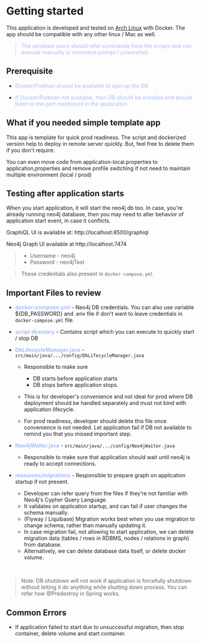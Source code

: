 <style>
  .special{
    color: #aabbff;
    font-weight:bold;
  }
  .text-violet{
    color: #aabbff;
  }

.text-red{
    color: #ff7777;
  }
</style>

# Getting started

This application is developed and tested on [Arch Linux](https://en.wikipedia.org/wiki/Arch_Linux) with Docker.
The app should be compatible with any other linux / Mac as well.

> <span class="text-violet">The windows users should refer commands from the scripts and can execute manually in command
> prompt / powershell.</span>

## Prerequisite

- <span class="text-violet">Docker/Podman should be available to spin up the DB<span>


- <span class="text-violet">If Docker/Podman not available, then DB should be installed and should listen to the port mentioned in the application<span>

## What if you needed simple template app

This app is template for quick prod readiness. The script and dockerized version help to deploy in remote server quickly.
But, feel free to delete them if you don't require.

You can even move code from application-local.properties to application,properties and remove profile switching if not need to maintain multiple environment (local / prod)



## Testing after application starts

When you start application, it will start the neo4j db too.
In case, you're already running neo4j database, then you may need to alter behavior of application start event, in case
it conflicts.

GraphiQL UI is available at: http://localhost:8500/graphiql

Neo4j Graph UI available at http://localhost:7474
> - Username - neo4j
> - Password - neo4jTest

> These credentials also present in `docker-compose.yml`

## Important Files to review

- <span class="special">docker-compose.yml</span> - Neo4j DB credentials. You can also use variable ${DB_PASSWORD} and
  .env file if don't want to leave credentials in `docker-compose.yml` file.


- <span class="special">script directory</span> - Contains script which you can execute to quickly start / stop DB


- <span class="special">DbLifecycleManager.java</span> - `src/main/java/.../config/DbLifecycleManager.java`
    - Responsible to make sure
        - DB starts before application starts
        - DB stops before application stops.
    - This is for developer's convenience and not ideal for prod where DB deployment should be handled separately and must not bind with application lifecycle.
  
    - For prod readiness, developer should delete this file once convenience is not needed. Let application fail if DB not available to remind you that you missed important step.

- <span class="special">Neo4jWaiter.java</span> - `src/main/java/.../config/Neo4jWaiter.java`
    - Responsible to make sure that application should wait until neo4j is ready to accept connections.


- <span class="special">resources/migrations</span> - Responsible to prepare graph on application startup if not
  present.
    - Developer can refer query from the files if they're not familiar with Neo4j's Cypher Query Language.
    - It validates on application startup, and can fail if user changes the schema manually.
    - (Flyway / Liquibase) Migration works best when you use migration to change schema, rather than manually updating
      it.
    - In case migration fail, not allowing to start application, we can delete migration data (tables / rows in RDBMS,
      nodes / relations in graph) from database.
    - Alternatively, we can delete database data itself, or delete docker volume.

<br/>

> Note: DB shutdown will not work if application is forcefully shutdown without letting it do anything while shutting
> down process. You can refer how @Predestroy in Spring works.

## Common Errors

- If application failed to start due to unsuccessful migration, then stop container, delete volume and start container.